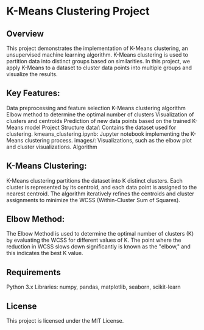 # K-Means Clustering Project

## Overview
This project demonstrates the implementation of K-Means clustering, an unsupervised machine learning algorithm. K-Means clustering is used to partition data into distinct groups based on similarities. In this project, we apply K-Means to a dataset to cluster data points into multiple groups and visualize the results.
## Key Features:
Data preprocessing and feature selection
K-Means clustering algorithm
Elbow method to determine the optimal number of clusters
Visualization of clusters and centroids
Prediction of new data points based on the trained K-Means model
Project Structure
data/: Contains the dataset used for clustering.
kmeans_clustering.ipynb: Jupyter notebook implementing the K-Means clustering process.
images/: Visualizations, such as the elbow plot and cluster visualizations.
Algorithm
## K-Means Clustering:
K-Means clustering partitions the dataset into K distinct clusters. Each cluster is represented by its centroid, and each data point is assigned to the nearest centroid. The algorithm iteratively refines the centroids and cluster assignments to minimize the WCSS (Within-Cluster Sum of Squares).

## Elbow Method:
The Elbow Method is used to determine the optimal number of clusters (K) by evaluating the WCSS for different values of K. The point where the reduction in WCSS slows down significantly is known as the "elbow," and this indicates the best K value.

## Requirements
Python 3.x
Libraries: numpy, pandas, matplotlib, seaborn, scikit-learn
## License
This project is licensed under the MIT License.

